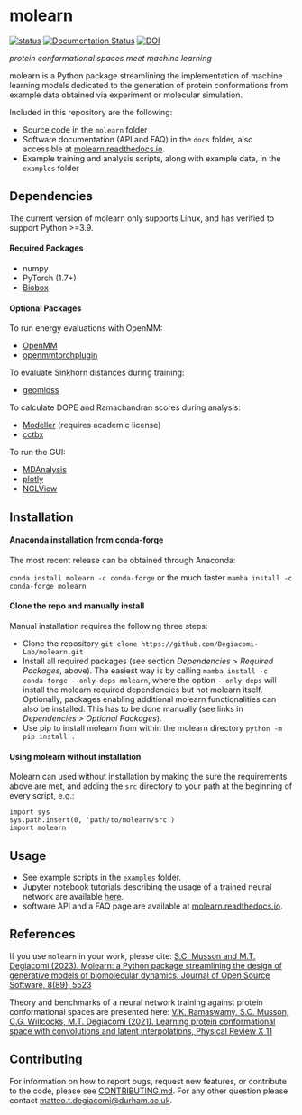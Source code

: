 # molearn

[![status](https://joss.theoj.org/papers/781a409020f1c37417067aef6fbc3217/status.svg)](https://joss.theoj.org/papers/781a409020f1c37417067aef6fbc3217)
[![Documentation Status](https://readthedocs.org/projects/molearn/badge/?version=latest)](https://molearn.readthedocs.io/en/latest/?badge=latest)
[![DOI](https://zenodo.org/badge/145391811.svg)](https://zenodo.org/badge/latestdoi/145391811)



*protein conformational spaces meet machine learning*

molearn is a Python package streamlining the implementation of machine learning models dedicated to the generation of protein conformations from example data obtained via experiment or molecular simulation.

Included in this repository are the following:
* Source code in the `molearn` folder
* Software documentation (API and FAQ) in the `docs` folder, also accessible at [molearn.readthedocs.io](https://molearn.readthedocs.io/).
* Example training and analysis scripts, along with example data, in the `examples` folder

## Dependencies

The current version of molearn only supports Linux, and has verified to support Python >=3.9.

#### Required Packages

* numpy
* PyTorch (1.7+)
* [Biobox](https://github.com/Degiacomi-Lab/biobox)

#### Optional Packages

To run energy evaluations with OpenMM:
* [OpenMM](https://openmm.org/documentation)
* [openmmtorchplugin](https://github.com/SCMusson/openmmtorchplugin)

To evaluate Sinkhorn distances during training:
* [geomloss](https://www.kernel-operations.io/geomloss/)

To calculate DOPE and Ramachandran scores during analysis:
* [Modeller](https://salilab.org/modeller/) (requires academic license)
* [cctbx](https://cctbx.github.io/)

To run the GUI:
* [MDAnalysis](https://www.mdanalysis.org/)
* [plotly](https://plotly.com/python/)
* [NGLView](http://nglviewer.org/nglview/latest/)

## Installation ##

#### Anaconda installation from conda-forge ####

The most recent release can be obtained through Anaconda:

`conda install molearn -c conda-forge` or the much faster `mamba install -c conda-forge molearn`

#### Clone the repo and manually install ####

Manual installation requires the following three steps:
* Clone the repository `git clone https://github.com/Degiacomi-Lab/molearn.git`
* Install all required packages (see section *Dependencies > Required Packages*, above). The easiest way is by calling `mamba install -c conda-forge --only-deps molearn`, where the option `--only-deps` will install the molearn required dependencies but not molearn itself. Optionally, packages enabling additional molearn functionalities can also be installed. This has to be done manually (see links in *Dependencies > Optional Packages*).
* Use pip to install molearn from within the molearn directory `python -m pip install .`

#### Using molearn without installation ####

Molearn can used without installation by making the sure the requirements above are met, and adding the `src` directory to your path at the beginning of every script, e.g.:
```
import sys
sys.path.insert(0, 'path/to/molearn/src')
import molearn
```



## Usage ##

* See example scripts in the `examples` folder.
* Jupyter notebook tutorials describing the usage of a trained neural network are available [here](https://github.com/Degiacomi-Lab/molearn_notebook).
* software API and a FAQ page are available at [molearn.readthedocs.io](https://molearn.readthedocs.io/).

## References ##

If you use `molearn` in your work, please cite: [S.C. Musson and M.T. Degiacomi (2023). Molearn: a Python package streamlining the design of generative models of biomolecular dynamics. Journal of Open Source Software, 8(89), 5523](https://doi.org/10.21105/joss.05523)

Theory and benchmarks of a neural network training against protein conformational spaces are presented here:
[V.K. Ramaswamy, S.C. Musson, C.G. Willcocks, M.T. Degiacomi (2021). Learning protein conformational space with convolutions and latent interpolations, Physical Review X 11](
https://journals.aps.org/prx/abstract/10.1103/PhysRevX.11.011052)

## Contributing ##

For information on how to report bugs, request new features, or contribute to the code, please see [CONTRIBUTING.md](CONTRIBUTING.md).
For any other question please contact matteo.t.degiacomi@durham.ac.uk.
